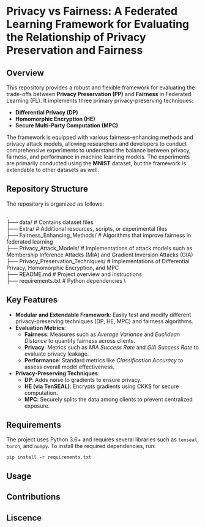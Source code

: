 # Privacy vs Fairness: A Federated Learning Framework for Evaluating the Relationship of Privacy Preservation and Fairness

## Overview

This repository provides a robust and flexible framework for evaluating the trade-offs between **Privacy Preservation (PP)** and **Fairness** in Federated Learning (FL). It implements three primary privacy-preserving techniques:
- **Differential Privacy (DP)**
- **Homomorphic Encryption (HE)**
- **Secure Multi-Party Computation (MPC)**

The framework is equipped with various fairness-enhancing methods and privacy attack models, allowing researchers and developers to conduct comprehensive experiments to understand the balance between privacy, fairness, and performance in machine learning models. The experiments are primarily conducted using the **MNIST** dataset, but the framework is extendable to other datasets as well.

## Repository Structure

The repository is organized as follows:

. \
├── data/                             # Contains dataset files \
├── Extra/                            # Additional resources, scripts, or experimental files \
├── Fairness_Enhancing_Methods/        # Algorithms that improve fairness in federated learning \
├── Privacy_Attack_Models/             # Implementations of attack models such as Membership Inference Attacks (MIA) and Gradient Inversion Attacks (GIA) \
├── Privacy_Preservation_Techniques/   # Implementations of Differential Privacy, Homomorphic Encryption, and MPC \
├── README.md                         # Project overview and instructions \
├── requirements.txt                  # Python dependencies \



## Key Features

- **Modular and Extendable Framework**: Easily test and modify different privacy-preserving techniques (DP, HE, MPC) and fairness algorithms.
- **Evaluation Metrics**:
  - **Fairness**: Measures such as *Average Variance* and *Euclidean Distance* to quantify fairness across clients.
  - **Privacy**: Metrics such as *MIA Success Rate* and *GIA Success Rate* to evaluate privacy leakage.
  - **Performance**: Standard metrics like *Classification Accuracy* to assess overall model effectiveness.
- **Privacy-Preserving Techniques**: 
  - **DP**: Adds noise to gradients to ensure privacy.
  - **HE (via TenSEAL)**: Encrypts gradients using CKKS for secure computation.
  - **MPC**: Securely splits the data among clients to prevent centralized exposure.

## Requirements

The project uses Python 3.6+ and requires several libraries such as `tenseal`, `torch`, and `numpy`. To install the required dependencies, run:

```
pip install -r requirements.txt
```

## Usage
## Contributions
## Liscence
